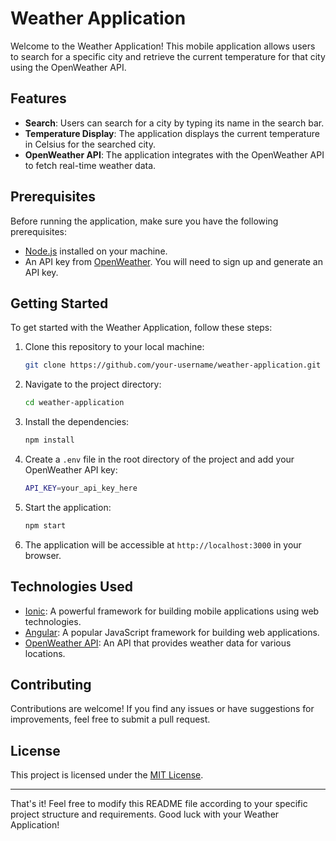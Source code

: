 # Weather Application

Welcome to the Weather Application! This mobile application allows users to search for a specific city and retrieve the current temperature for that city using the OpenWeather API.

## Features

- **Search**: Users can search for a city by typing its name in the search bar.
- **Temperature Display**: The application displays the current temperature in Celsius for the searched city.
- **OpenWeather API**: The application integrates with the OpenWeather API to fetch real-time weather data.

## Prerequisites

Before running the application, make sure you have the following prerequisites:

- [Node.js](https://nodejs.org) installed on your machine.
- An API key from [OpenWeather](https://openweathermap.org/). You will need to sign up and generate an API key.

## Getting Started

To get started with the Weather Application, follow these steps:

1. Clone this repository to your local machine:

   ```bash
   git clone https://github.com/your-username/weather-application.git
   ```

2. Navigate to the project directory:

   ```bash
   cd weather-application
   ```

3. Install the dependencies:

   ```bash
   npm install
   ```

4. Create a `.env` file in the root directory of the project and add your OpenWeather API key:

   ```bash
   API_KEY=your_api_key_here
   ```

5. Start the application:

   ```bash
   npm start
   ```

6. The application will be accessible at `http://localhost:3000` in your browser.

## Technologies Used

- [Ionic](https://ionicframework.com/): A powerful framework for building mobile applications using web technologies.
- [Angular](https://angular.io/): A popular JavaScript framework for building web applications.
- [OpenWeather API](https://openweathermap.org/): An API that provides weather data for various locations.

## Contributing

Contributions are welcome! If you find any issues or have suggestions for improvements, feel free to submit a pull request.

## License

This project is licensed under the [MIT License](LICENSE).

---

That's it! Feel free to modify this README file according to your specific project structure and requirements. Good luck with your Weather Application!
